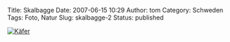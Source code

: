 Title: Skalbagge
Date: 2007-06-15 10:29
Author: tom
Category: Schweden
Tags: Foto, Natur
Slug: skalbagge-2
Status: published

[![Käfer](http://www.fiket.de/pic/bugger2_s.jpg "Käfer")](http://www.fiket.de/pic/bugger2_l.jpg)

